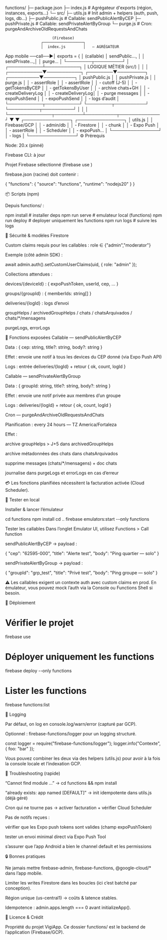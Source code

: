 functions/
├─ package.json
├─ index.js              # Agrégateur d'exports (région, instances, exports…)
└─ src/
   ├─ utils.js           # Init admin + helpers (auth, push, logs, db…)
   ├─ pushPublic.js      # Callable: sendPublicAlertByCEP
   ├─ pushPrivate.js     # Callable: sendPrivateAlertByGroup
   └─ purge.js           # Cron: purgeAndArchiveOldRequestsAndChats


                         (Firebase)
                    ┌──────────────────┐
                    │  index.js        │   ⇦ AGRÉGATEUR
App mobile ──call──▶│  exports = {     │
(callable)          │    sendPublic..., │
                    │    sendPrivate...,│
                    │    purge...       │
                    └────────┬─────────┘
                             │
                 ┌───────────┴───────────┐
                 │ LOGIQUE MÉTIER (src/) │
                 │                       │
     ┌───────────▼───────────┐  ┌────────▼─────────┐   ┌──────────▼──────────┐
     │ pushPublic.js         │  │ pushPrivate.js    │   │ purge.js             │
     │ - assertRole          │  │ - assertRole      │   │ - cutoff (J-5)       │
     │ - getTokensByCEP      │  │ - getTokensByUser │   │ - archive chats+GH    │
     │ - createDeliveryLog   │  │ - createDeliveryLog│  │ - purge messages      │
     │ - expoPushSend        │  │ - expoPushSend     │  │ - logs d’audit        │
     └───────────┬───────────┘  └────────┬──────────┘   └──────────┬──────────┘
                 │                        │                        │
                 └──────────────┬─────────┴──────────┬─────────────┘
                                ▼                    ▼
                          ┌───────────────┐    ┌───────────────┐
                          │  utils.js     │    │  Firebase/GCP  │
                          │  - admin/db   │    │  - Firestore   │
                          │  - chunk      │    │  - Expo Push   │
                          │  - assertRole │    │  - Scheduler   │
                          │  - expoPush…  │    └───────────────┘
                          │  - logs       │
                          └───────────────┘
⚙️ Prérequis

Node: 20.x (pinné)

Firebase CLI: à jour

Projet Firebase sélectionné (firebase use <projectId>)

firebase.json (racine) doit contenir :

{
  "functions": {
    "source": "functions",
    "runtime": "nodejs20"
  }
}

📦 Scripts (npm)

Depuis functions/ :

npm install             # installer deps
npm run serve           # emulateur local (functions)
npm run deploy          # deployer uniquement les functions
npm run logs            # suivre les logs

🔐 Sécurité & modèles Firestore

Custom claims requis pour les callables : role ∈ {"admin","moderator"}

Exemple (côté admin SDK) :

await admin.auth().setCustomUserClaims(uid, { role: "admin" });


Collections attendues :

devices/{deviceId} : { expoPushToken, userId, cep, ... }

groups/{groupId} : { memberIds: string[] }

deliveries/{logId} : logs d’envoi

groupHelps / archivedGroupHelps / chats / chatsArquivados / chats/*/mensagens

purgeLogs, errorLogs

📣 Fonctions exposées
Callable — sendPublicAlertByCEP

Data : { cep: string, title?: string, body?: string }

Effet : envoie une notif à tous les devices du CEP donné (via Expo Push API)

Logs : entrée deliveries/{logId} + retour { ok, count, logId }

Callable — sendPrivateAlertByGroup

Data : { groupId: string, title?: string, body?: string }

Effet : envoie une notif privée aux membres d’un groupe

Logs : deliveries/{logId} + retour { ok, count, logId }

Cron — purgeAndArchiveOldRequestsAndChats

Planification : every 24 hours — TZ America/Fortaleza

Effet :

archive groupHelps > J+5 dans archivedGroupHelps

archive métadonnées des chats dans chatsArquivados

supprime messages (chats/*/mensagens) + doc chats

journalise dans purgeLogs et errorLogs en cas d’erreur

💳 Les fonctions planifiées nécessitent la facturation activée (Cloud Scheduler).

🧪 Tester en local

Installer & lancer l’émulateur

cd functions
npm install
cd ..
firebase emulators:start --only functions


Tester les callables
Dans l’onglet Emulator UI, utilisez Functions > Call function

sendPublicAlertByCEP → payload :

{ "cep": "62595-000", "title": "Alerte test", "body": "Ping quartier — solo" }


sendPrivateAlertByGroup → payload :

{ "groupId": "grp_test", "title": "Privé test", "body": "Ping groupe — solo" }


⚠️ Les callables exigent un contexte auth avec custom claims en prod.
En émulateur, vous pouvez mock l’auth via la Console ou Functions Shell si besoin.

🚀 Déploiement
# Vérifier le projet
firebase use

# Déployer uniquement les functions
firebase deploy --only functions

# Lister les functions
firebase functions:list

📝 Logging

Par défaut, on log en console.log/warn/error (capturé par GCP).

Optionnel : firebase-functions/logger pour un logging structuré.

const logger = require("firebase-functions/logger");
logger.info("Contexte", { foo: "bar" });


Vous pouvez combiner les deux via des helpers (utils.js) pour avoir
à la fois la console locale et l’indexation GCP.

🧯 Troubleshooting (rapide)

“Cannot find module …” → cd functions && npm install

“already exists: app named [DEFAULT]” → init idempotente dans utils.js (déjà géré)

Cron qui ne tourne pas → activer facturation + vérifier Cloud Scheduler

Pas de notifs reçues :

vérifier que les Expo push tokens sont valides (champ expoPushToken)

tester un envoi minimal direct via Expo Push Tool

s’assurer que l’app Android a bien le channel default et les permissions

🔒 Bonnes pratiques

Ne jamais mettre firebase-admin, firebase-functions, @google-cloud/* dans l’app mobile.

Limiter les writes Firestore dans les boucles (ici c’est batché par conception).

Région unique (us-central1) → coûts & latence stables.

Idempotence : admin.apps.length === 0 avant initializeApp().

🧾 Licence & Crédit

Propriété du projet VigiApp.
Ce dossier functions/ est le backend de l’application (Firebase/GCP).